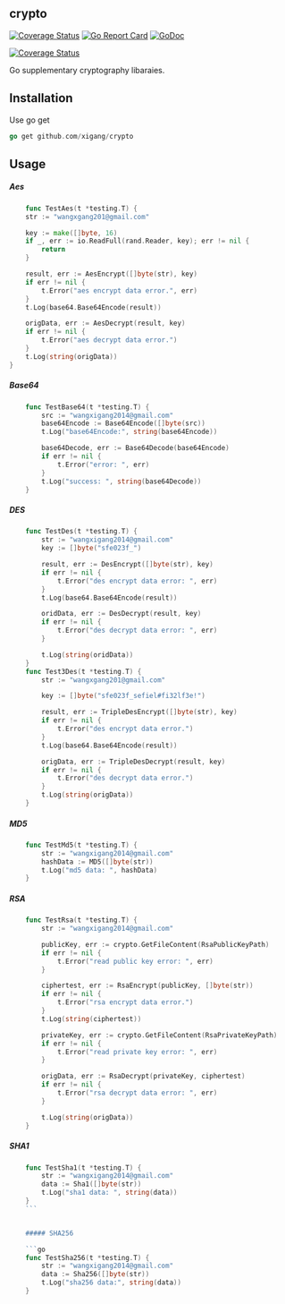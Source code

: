 ## crypto
[![Coverage Status](https://coveralls.io/repos/github/crypto/badge.svg?branch=master)](https://gocover.io/github.com/xigang/crypto?branch=master)
[![Go Report Card](https://goreportcard.com/badge/github.com/xigang/crypto)](https://goreportcard.com/report/github.com/xigang/crypto)
[![GoDoc](https://godoc.org/github.com/xigang/crypto?status.svg)](https://godoc.org/github.com/xigang/crypto)

[![Coverage Status](https://coveralls.io/repos/github/go-playground/log/badge.svg?branch=master)](https://coveralls.io/github/go-playground/log?branch=master)

Go supplementary cryptography libaraies.

Installation
-----------

Use go get 

```go
go get github.com/xigang/crypto
``` 

Usage
------

##### Aes

```go
    func TestAes(t *testing.T) {
    str := "wangxgang201@gmail.com"

    key := make([]byte, 16)
    if _, err := io.ReadFull(rand.Reader, key); err != nil {
        return
    }

    result, err := AesEncrypt([]byte(str), key)
    if err != nil {
        t.Error("aes encrypt data error.", err)
    }
    t.Log(base64.Base64Encode(result))

    origData, err := AesDecrypt(result, key)
    if err != nil {
        t.Error("aes decrypt data error.")
    }
    t.Log(string(origData))
}
```


##### Base64

```go
    func TestBase64(t *testing.T) {
        src := "wangxigang2014@gmail.com"
        base64Encode := Base64Encode([]byte(src))
        t.Log("base64Encode:", string(base64Encode))

        base64Decode, err := Base64Decode(base64Encode)
        if err != nil {
            t.Error("error: ", err)
        }
        t.Log("success: ", string(base64Decode))
    }
```


##### DES

```go
    func TestDes(t *testing.T) {
        str := "wangxigang2014@gmail.com"
        key := []byte("sfe023f_")

        result, err := DesEncrypt([]byte(str), key)
        if err != nil {
            t.Error("des encrypt data error: ", err)
        }
        t.Log(base64.Base64Encode(result))

        oridData, err := DesDecrypt(result, key)
        if err != nil {
            t.Error("des decrypt data error: ", err)
        }

        t.Log(string(oridData))
    }
    func Test3Des(t *testing.T) {
        str := "wangxgang201@gmail.com"

        key := []byte("sfe023f_sefiel#fi32lf3e!")

        result, err := TripleDesEncrypt([]byte(str), key)
        if err != nil {
            t.Error("des encrypt data error.")
        }
        t.Log(base64.Base64Encode(result))

        origData, err := TripleDesDecrypt(result, key)
        if err != nil {
            t.Error("des decrypt data error.")
        }
        t.Log(string(origData))
    }
```

##### MD5

```go
    func TestMd5(t *testing.T) {
        str := "wangxigang2014@gmail.com"
        hashData := MD5([]byte(str))
        t.Log("md5 data: ", hashData)
    }
```


##### RSA 

```go
    func TestRsa(t *testing.T) {
        str := "wangxigang2014@gmail.com"

        publicKey, err := crypto.GetFileContent(RsaPublicKeyPath)
        if err != nil {
            t.Error("read public key error: ", err)
        }

        ciphertest, err := RsaEncrypt(publicKey, []byte(str))
        if err != nil {
            t.Error("rsa encrypt data error.")
        }
        t.Log(string(ciphertest))

        privateKey, err := crypto.GetFileContent(RsaPrivateKeyPath)
        if err != nil {
            t.Error("read private key error: ", err)
        }

        origData, err := RsaDecrypt(privateKey, ciphertest)
        if err != nil {
            t.Error("rsa decrypt data error: ", err)
        }

        t.Log(string(origData))
    }
```


##### SHA1

```go
    func TestSha1(t *testing.T) {
        str := "wangxigang2014@gmail.com"
        data := Sha1([]byte(str))
        t.Log("sha1 data: ", string(data))
    }
    ```


    ##### SHA256

    ```go
    func TestSha256(t *testing.T) {
        str := "wangxigang2014@gmail.com"
        data := Sha256([]byte(str))
        t.Log("sha256 data:", string(data))
    }
```

